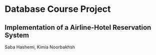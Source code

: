 # Database Course Project
## Implementation of a Airline-Hotel Reservation System
Saba Hashemi, Kimia Noorbakhsh
